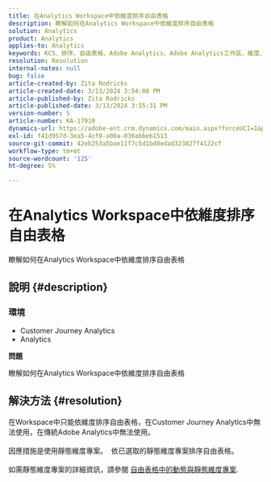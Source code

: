 ```yaml
---
title: 在Analytics Workspace中依維度排序自由表格
description: 瞭解如何在Analytics Workspace中依維度排序自由表格
solution: Analytics
product: Analytics
applies-to: Analytics
keywords: KCS、排序、自由表格、Adobe Analytics、Adobe Analytics工作區、維度、做法
resolution: Resolution
internal-notes: null
bug: false
article-created-by: Zita Rodricks
article-created-date: 3/13/2024 3:54:08 PM
article-published-by: Zita Rodricks
article-published-date: 3/13/2024 3:55:31 PM
version-number: 5
article-number: KA-17910
dynamics-url: https://adobe-ent.crm.dynamics.com/main.aspx?forceUCI=1&pagetype=entityrecord&etn=knowledgearticle&id=3bd143e9-51e1-ee11-904d-6045bd0065b6
exl-id: f41d957d-3ea5-4cf0-a00a-036abbeb1513
source-git-commit: 42eb253a5bae11f7c5d1bd0edad323827f4122cf
workflow-type: tm+mt
source-wordcount: '125'
ht-degree: 5%

---
```


# 在Analytics Workspace中依維度排序自由表格


瞭解如何在Analytics Workspace中依維度排序自由表格

## 說明 {#description}


### <b>環境</b>

- Customer Journey Analytics
- Analytics




<b>問題</b>

瞭解如何在Analytics Workspace中依維度排序自由表格


## 解決方法 {#resolution}

在Workspace中只能依維度排序自由表格，在Customer Journey Analytics中無法使用，在傳統Adobe Analytics中無法使用。<br> <br>因應措施是使用靜態維度專案。  依已選取的靜態維度專案排序自由表格。<br> <br>如需靜態維度專案的詳細資訊，請參閱 [自由表格中的動態與靜態維度專案](https://experienceleague.adobe.com/docs/analytics/analyze/analysis-workspace/visualizations/freeform-table/column-row-settings/manual-vs-dynamic-rows.html?lang=en).
